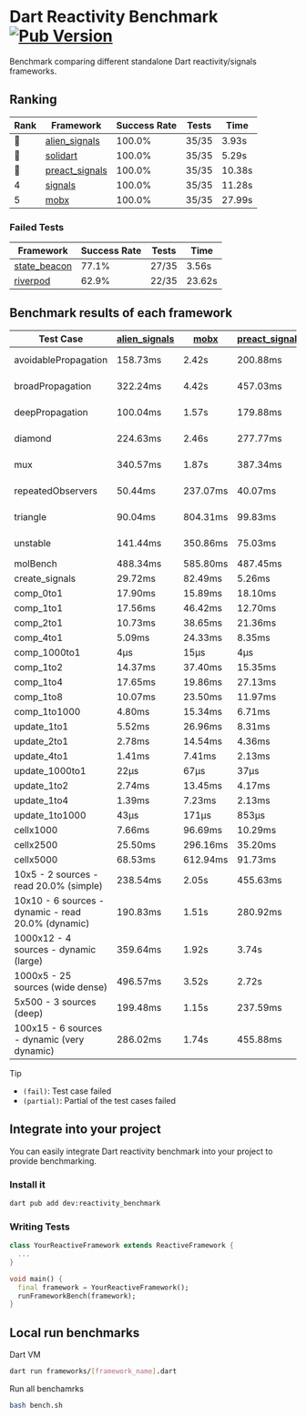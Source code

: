 # Dart Reactivity Benchmark [![Pub Version](https://img.shields.io/pub/v/reactivity_benchmark)](https://pub.dev/packages/reactivity_benchmark)

Benchmark comparing different standalone Dart reactivity/signals frameworks.

## Ranking

<!-- ranking start -->
| Rank | Framework | Success Rate | Tests | Time |
|------|-----------|--------------|-------|------|
| 🥇 | [alien_signals](https://github.com/medz/alien-signals-dart) | 100.0% | 35/35 | 3.93s |
| 🥈 | [solidart](https://github.com/nank1ro/solidart) | 100.0% | 35/35 | 5.29s |
| 🥉 | [preact_signals](https://pub.dev/packages/preact_signals) | 100.0% | 35/35 | 10.38s |
| 4 | [signals](https://github.com/rodydavis/signals.dart) | 100.0% | 35/35 | 11.28s |
| 5 | [mobx](https://github.com/mobxjs/mobx.dart) | 100.0% | 35/35 | 27.99s |

<!-- ranking end -->

### **Failed Tests**

<!-- fail start -->
| Framework | Success Rate | Tests | Time |
|-----------|--------------|-------|------|
| [state_beacon](https://github.com/jinyus/dart_beacon) | 77.1% | 27/35 | 3.56s |
| [riverpod](https://github.com/rrousselGit/riverpod) | 62.9% | 22/35 | 23.62s |

<!-- fail end -->

## Benchmark results of each framework

<!-- test-case start -->
| Test Case | [alien_signals](https://github.com/medz/alien-signals-dart) | [mobx](https://github.com/mobxjs/mobx.dart) | [preact_signals](https://pub.dev/packages/preact_signals) | [riverpod](https://github.com/rrousselGit/riverpod) | [signals](https://github.com/rodydavis/signals.dart) | [solidart](https://github.com/nank1ro/solidart) | [state_beacon](https://github.com/jinyus/dart_beacon) |
|---|---|---|---|---|---|---|---|
| avoidablePropagation | 158.73ms | 2.42s | 200.88ms | 1.53s | 212.89ms | 254.72ms | 151.32ms (fail) |
| broadPropagation | 322.24ms | 4.42s | 457.03ms | 90.31ms (fail) | 471.98ms | 456.06ms | 6.97ms (fail) |
| deepPropagation | 100.04ms | 1.57s | 179.88ms | 2.00s (fail) | 178.12ms | 141.36ms | 145.21ms (fail) |
| diamond | 224.63ms | 2.46s | 277.77ms | 2.66s (fail) | 283.11ms | 309.13ms | 194.90ms (fail) |
| mux | 340.57ms | 1.87s | 387.34ms | 577.53ms (fail) | 411.78ms | 400.54ms | 195.75ms (fail) |
| repeatedObservers | 50.44ms | 237.07ms | 40.07ms | 396.97ms (fail) | 46.07ms | 90.38ms | 52.87ms (fail) |
| triangle | 90.04ms | 804.31ms | 99.83ms | 937.06ms (fail) | 104.18ms | 100.83ms | 79.70ms (fail) |
| unstable | 141.44ms | 350.86ms | 75.03ms | 644.30ms (fail) | 76.29ms | 166.97ms | 340.71ms (fail) |
| molBench | 488.34ms | 585.80ms | 487.45ms | 10.99ms | 487.89ms | 501.65ms | 1.14ms |
| create_signals | 29.72ms | 82.49ms | 5.26ms | 25.38ms | 26.73ms | 78.49ms | 76.54ms |
| comp_0to1 | 17.90ms | 15.89ms | 18.10ms | 14.38ms | 12.13ms | 26.37ms | 58.69ms |
| comp_1to1 | 17.56ms | 46.42ms | 12.70ms | 23.29ms | 28.43ms | 47.40ms | 58.16ms |
| comp_2to1 | 10.73ms | 38.65ms | 21.36ms | 24.73ms | 21.68ms | 22.49ms | 38.59ms |
| comp_4to1 | 5.09ms | 24.33ms | 8.35ms | 6.67ms | 6.85ms | 15.11ms | 16.98ms |
| comp_1000to1 | 4μs | 15μs | 4μs | 4μs | 5μs | 28μs | 44μs |
| comp_1to2 | 14.37ms | 37.40ms | 15.35ms | 13.28ms | 10.48ms | 28.88ms | 50.48ms |
| comp_1to4 | 17.65ms | 19.86ms | 27.13ms | 26.58ms | 14.22ms | 25.63ms | 46.27ms |
| comp_1to8 | 10.07ms | 23.50ms | 11.97ms | 5.14ms | 10.37ms | 26.29ms | 45.84ms |
| comp_1to1000 | 4.80ms | 15.34ms | 6.71ms | 4.29ms | 4.24ms | 16.25ms | 41.43ms |
| update_1to1 | 5.52ms | 26.96ms | 8.31ms | 82.50ms | 11.53ms | 17.42ms | 6.01ms |
| update_2to1 | 2.78ms | 14.54ms | 4.36ms | 40.92ms | 5.46ms | 8.44ms | 3.10ms |
| update_4to1 | 1.41ms | 7.41ms | 2.13ms | 19.90ms | 2.84ms | 4.24ms | 1.52ms |
| update_1000to1 | 22μs | 67μs | 37μs | 194μs | 28μs | 42μs | 15μs |
| update_1to2 | 2.74ms | 13.45ms | 4.17ms | 41.83ms | 5.32ms | 8.59ms | 3.02ms |
| update_1to4 | 1.39ms | 7.23ms | 2.13ms | 20.17ms | 2.88ms | 4.22ms | 1.53ms |
| update_1to1000 | 43μs | 171μs | 853μs | 156μs | 47μs | 154μs | 408μs |
| cellx1000 | 7.66ms | 96.69ms | 10.29ms | N/A | 9.97ms | 12.33ms | 6.67ms |
| cellx2500 | 25.50ms | 296.16ms | 35.20ms | N/A | 31.82ms | 45.62ms | 34.68ms |
| cellx5000 | 68.53ms | 612.94ms | 91.73ms | N/A | 96.88ms | 117.58ms | 79.76ms |
| 10x5 - 2 sources - read 20.0% (simple) | 238.54ms | 2.05s | 455.63ms | 2.29s | 509.16ms | 325.34ms | 265.11ms |
| 10x10 - 6 sources - dynamic - read 20.0% (dynamic) | 190.83ms | 1.51s | 280.92ms | 1.53s (partial) | 280.52ms | 221.94ms | 203.86ms |
| 1000x12 - 4 sources - dynamic (large) | 359.64ms | 1.92s | 3.74s | 2.58s (partial) | 3.76s | 447.64ms | 356.60ms |
| 1000x5 - 25 sources (wide dense) | 496.57ms | 3.52s | 2.72s | 4.48s | 3.45s | 802.12ms | 517.13ms |
| 5x500 - 3 sources (deep) | 199.48ms | 1.15s | 237.59ms | 1.65s | 224.82ms | 228.07ms | 212.07ms |
| 100x15 - 6 sources - dynamic (very dynamic) | 286.02ms | 1.74s | 455.88ms | 1.89s (partial) | 482.60ms | 333.59ms | 266.73ms |

<!-- test-case end -->

> [!TIP]
> - `(fail)`: Test case failed
> - `(partial)`: Partial of the test cases failed

## Integrate into your project

You can easily integrate Dart reactivity benchmark into your project to provide benchmarking.

### Install it

```bash
dart pub add dev:reactivity_benchmark
```

### Writing Tests

```dart
class YourReactiveFramework extends ReactiveFramework {
  ...
}

void main() {
  final framework = YourReactiveFramework();
  runFrameworkBench(framework);
}
```

## Local run benchmarks

Dart VM
```bash
dart run frameworks/[framework_name].dart
```

Run all benchamrks
```bash
bash bench.sh
```
